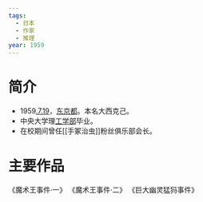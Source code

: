 ```yaml
---
tags:
  - 日本
  - 作家
  - 推理
year: 1959
---
```

# 简介

- 1959[.7.19](2024-07-19.md)，[东京都](东京都.md)。本名大西克己。
- 中央大学理[工学部](工学部.md)毕业。
- 在校期间曾任[[手冢治虫]]粉丝俱乐部会长。
# 主要作品

《魔术王事件·一》
《魔术王事件·二》
《巨大幽灵猛犸事件》